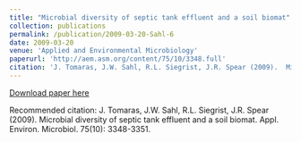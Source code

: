 ```yaml
---
title: "Microbial diversity of septic tank effluent and a soil biomat"
collection: publications
permalink: /publication/2009-03-20-Sahl-6
date: 2009-03-20
venue: 'Applied and Environmental Microbiology'
paperurl: 'http://aem.asm.org/content/75/10/3348.full'
citation: 'J. Tomaras, J.W. Sahl, R.L. Siegrist, J.R. Spear (2009).  Microbial diversity of septic tank effluent and a soil biomat.  Appl. Environ. Microbiol.  75(10): 3348-3351.'
---
```


<a href='http://aem.asm.org/content/75/10/3348.full'>Download paper here</a>

Recommended citation: J. Tomaras, J.W. Sahl, R.L. Siegrist, J.R. Spear (2009).  Microbial diversity of septic tank effluent and a soil biomat.  Appl. Environ. Microbiol.  75(10): 3348-3351.